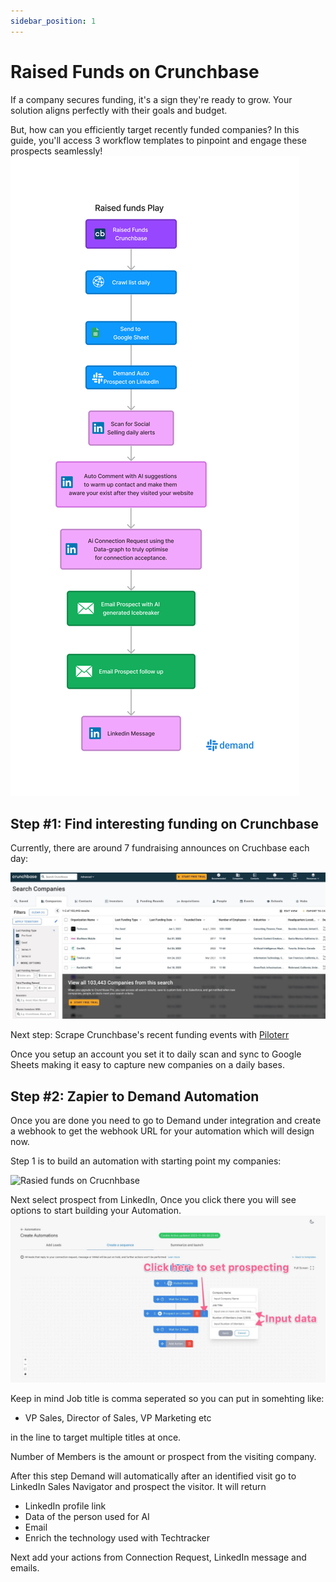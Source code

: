 ```yaml
---
sidebar_position: 1
---
```


# Raised Funds on Crunchbase

If a company secures funding, it's a sign they're ready to grow. Your solution aligns perfectly with their goals and budget.

But, how can you efficiently target recently funded companies? In this guide, you'll access 3 workflow templates to pinpoint and engage these prospects seamlessly!
![Rasied funds on Crucnhbase](./img/fundraise.png)

## Step #1: Find interesting funding on Crunchbase
Currently, there are around 7 fundraising announces on Cruchbase each day:

![Rasied funds on Crucnhbase](./img/crunchbase1.jpg)

Next step: Scrape Crunchbase's recent funding events with [Piloterr](https://Piloterr.com/)

Once you setup an account you set it to daily scan and sync to Google Sheets making it easy to capture new companies on a daily bases.

## Step #2: Zapier to Demand Automation

Once you are done you need to go to Demand under integration and create a webhook to get the webhook URL for your automation which will design now.

Step 1 is to build an automation with starting point my companies:

![Rasied funds on Crucnhbase](/img/crunchbase2.jpg)

Next select prospect from LinkedIn, Once you click there you will see options to start building your Automation.
![AI visitor Automation step 2](../visited-website/img/step2.jpg)

Keep in mind Job title is comma seperated so you can put in somehting like:
- VP Sales, Director of Sales, VP Marketing etc

in the line to target multiple titles at once.

Number of Members is the amount or prospect from the visiting company.

After this step Demand will automatically after an identified visit go to LinkedIn Sales Navigator and prospect the visitor.
It will return
- LinkedIn profile link
- Data of the person used for AI
- Email
- Enrich the technology used with Techtracker

Next add your actions from Connection Request, LinkedIn message and emails.

